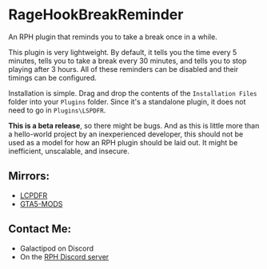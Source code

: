 # RageHookBreakReminder

An RPH plugin that reminds you to take a break once in a while.

This plugin is very lightweight. By default, it tells you the time
every 5 minutes, tells you to take a break every 30 minutes, and tells you to
stop playing after 3 hours. All of these reminders can be disabled and their
timings can be configured.

Installation is simple. Drag and drop the contents of the `Installation Files`
folder into your `Plugins` folder. Since it's a standalone plugin, it does not
need to go in `Plugins\LSPDFR`.

**This is a beta release**, so there might be bugs. And as this is little
more than a hello-world project by an inexperienced developer, this should not
be used as a model for how an RPH plugin should be laid out. It might be
inefficient, unscalable, and insecure.

## Mirrors:
- [LCPDFR](https://www.lcpdfr.com/downloads/gta5mods/scripts/36488-breakreminder/)
- [GTA5-MODS](https://www.gta5-mods.com/scripts/breakreminder)

## Contact Me:

- Galactipod on Discord
- On the [RPH Discord server](discord.gg/z8N5P9MCRx)
